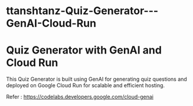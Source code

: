 # ttanshtanz-Quiz-Generator---GenAI-Cloud-Run

# Quiz Generator with GenAI and Cloud Run

This Quiz Generator is built using GenAI for generating quiz questions and deployed on Google Cloud Run for scalable and efficient hosting.

Refer : https://codelabs.developers.google.com/cloud-genai
